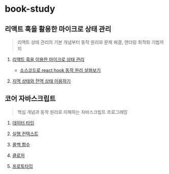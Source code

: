 # book-study

## 리액트 훅을 활용한 마이크로 상태 관리

> 리액트 상태 관리의 기본 개념부터 동작 원리와 문제 해결, 렌더링 최적화 기법까지

1.  [리액트 훅을 이용한 마이크로 상태 관리](https://github.com/eunjin11/book-study/blob/main/%EB%A6%AC%EC%95%A1%ED%8A%B8%20%ED%9B%85%EC%9D%84%20%EC%9D%B4%EC%9A%A9%ED%95%9C%20%EB%A7%88%EC%9D%B4%ED%81%AC%EB%A1%9C%20%EC%83%81%ED%83%9C%EA%B4%80%EB%A6%AC/01%20%EB%A6%AC%EC%95%A1%ED%8A%B8%20%ED%9B%85%EC%9D%84%20%EC%9D%B4%EC%9A%A9%ED%95%9C%20%EB%A7%88%EC%9D%B4%ED%81%AC%EB%A1%9C%20%EC%83%81%ED%83%9C%20%EA%B4%80%EB%A6%AC.md)

    + [소스코드로 react hook 동작 원리 살펴보기](https://github.com/eunjin11/book-study/blob/main/%EB%A6%AC%EC%95%A1%ED%8A%B8%20%ED%9B%85%EC%9D%84%20%EC%9D%B4%EC%9A%A9%ED%95%9C%20%EB%A7%88%EC%9D%B4%ED%81%AC%EB%A1%9C%20%EC%83%81%ED%83%9C%EA%B4%80%EB%A6%AC/%EC%86%8C%EC%8A%A4%EC%BD%94%EB%93%9C%EB%A1%9C%20react%20hook%20%EB%8F%99%EC%9E%91%20%EC%9B%90%EB%A6%AC%20%EC%82%B4%ED%8E%B4%EB%B3%B4%EA%B8%B0.md)

2.  [지역 상태와 전역 상태 이용하기](https://github.com/eunjin11/book-study/blob/main/%EB%A6%AC%EC%95%A1%ED%8A%B8%20%ED%9B%85%EC%9D%84%20%EC%9D%B4%EC%9A%A9%ED%95%9C%20%EB%A7%88%EC%9D%B4%ED%81%AC%EB%A1%9C%20%EC%83%81%ED%83%9C%EA%B4%80%EB%A6%AC/02%20%EC%A7%80%EC%97%AD%20%EC%83%81%ED%83%9C%EC%99%80%20%EC%A0%84%EC%97%AD%20%EC%83%81%ED%83%9C%20%EC%82%AC%EC%9A%A9%ED%95%98%EA%B8%B0.md)


## 코어 자바스크립트

> 핵심 개념과 동작 원리로 이해하는 자바스크립트 프로그래밍

1. [데이터 타입](https://github.com/eunjin11/book-study/blob/main/%EC%BD%94%EC%96%B4%20%EC%9E%90%EB%B0%94%EC%8A%A4%ED%81%AC%EB%A6%BD%ED%8A%B8/01%20%EB%8D%B0%EC%9D%B4%ED%84%B0%20%ED%83%80%EC%9E%85.md)

2. [실행 컨텍스트](https://github.com/eunjin11/book-study/blob/main/%EC%BD%94%EC%96%B4%20%EC%9E%90%EB%B0%94%EC%8A%A4%ED%81%AC%EB%A6%BD%ED%8A%B8/02%20%EC%8B%A4%ED%96%89%20%EC%BB%A8%ED%85%8D%EC%8A%A4%ED%8A%B8.md)

4. [콜백 함수](https://github.com/eunjin11/book-study/blob/main/%EC%BD%94%EC%96%B4%20%EC%9E%90%EB%B0%94%EC%8A%A4%ED%81%AC%EB%A6%BD%ED%8A%B8/04%20%EC%BD%9C%EB%B0%B1%20%ED%95%A8%EC%88%98.md)


5. [클로저](https://github.com/eunjin11/book-study/blob/main/%EC%BD%94%EC%96%B4%20%EC%9E%90%EB%B0%94%EC%8A%A4%ED%81%AC%EB%A6%BD%ED%8A%B8/05%20%ED%81%B4%EB%A1%9C%EC%A0%80.md)

6. [프로토타입](https://github.com/eunjin11/book-study/blob/main/%EC%BD%94%EC%96%B4%20%EC%9E%90%EB%B0%94%EC%8A%A4%ED%81%AC%EB%A6%BD%ED%8A%B8/06%20%ED%94%84%EB%A1%9C%ED%86%A0%ED%83%80%EC%9E%85.md)